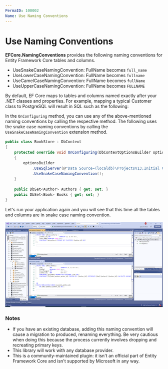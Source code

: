 ```yaml
---
PermaID: 100002
Name: Use Naming Conventions
---
```


# Use Naming Conventions

**EFCore.NamingConventions** provides the following naming conventions for Entity Framework Core tables and columns.

 - UseSnakeCaseNamingConvention: FullName becomes `full_name`
 - UseLowerCaseNamingConvention: FullName becomes `fullname`
 - UseCamelCaseNamingConvention: FullName becomes `fullName`
 - UseUpperCaseNamingConvention: FullName becomes `FULLNAME`

By default, EF Core maps to tables and columns named exactly after your .NET classes and properties. For example, mapping a typical Customer class to PostgreSQL will result in SQL such as the following:

In the `OnConfiguring` method, you can use any of the above-mentioned naming conventions by calling the respective method. The following uses the snake case naming conventions by calling the `UseSnakeCaseNamingConvention` extension method. 

```csharp
public class BookStore : DbContext
{
    protected override void OnConfiguring(DbContextOptionsBuilder optionsBuilder)
    {
        optionsBuilder
            .UseSqlServer(@"Data Source=(localdb)\ProjectsV13;Initial Catalog=BookStoreDb;")
            .UseSnakeCaseNamingConvention();
    }

    public DbSet<Author> Authors { get; set; }
    public DbSet<Book> Books { get; set; }
}
```

Let's run your application again and you will see that this time all the tables and columns are in snake case naming convention.

<img src="images/database-2.png" alt="Database created">

### Notes

 - If you have an existing database, adding this naming convention will cause a migration to produced, renaming everything. Be very cautious when doing this because the process currently involves dropping and recreating primary keys.
 - This library will work with any database provider.
 - This is a community-maintained plugin: it isn't an official part of Entity Framework Core and isn't supported by Microsoft in any way.
